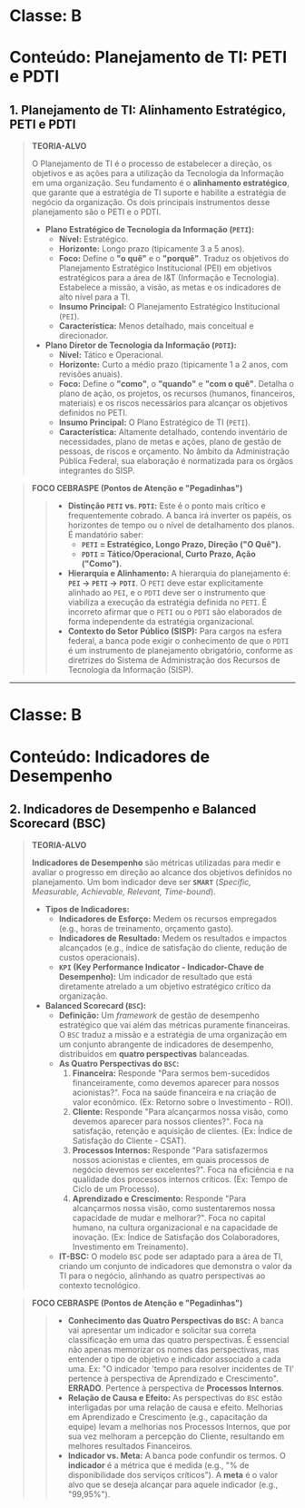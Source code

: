 # Classe: B
# Conteúdo: Planejamento de TI: PETI e PDTI

## 1. Planejamento de TI: Alinhamento Estratégico, PETI e PDTI

> **TEORIA-ALVO**
>
> O Planejamento de TI é o processo de estabelecer a direção, os objetivos e as ações para a utilização da Tecnologia da Informação em uma organização. Seu fundamento é o **alinhamento estratégico**, que garante que a estratégia de TI suporte e habilite a estratégia de negócio da organização. Os dois principais instrumentos desse planejamento são o PETI e o PDTI.
>
> * **Plano Estratégico de Tecnologia da Informação (`PETI`):**
>     * **Nível:** Estratégico.
>     * **Horizonte:** Longo prazo (tipicamente 3 a 5 anos).
>     * **Foco:** Define o **"o quê"** e o **"porquê"**. Traduz os objetivos do Planejamento Estratégico Institucional (PEI) em objetivos estratégicos para a área de I&T (Informação e Tecnologia). Estabelece a missão, a visão, as metas e os indicadores de alto nível para a TI.
>     * **Insumo Principal:** O Planejamento Estratégico Institucional (`PEI`).
>     * **Característica:** Menos detalhado, mais conceitual e direcionador.
> * **Plano Diretor de Tecnologia da Informação (`PDTI`):**
>     * **Nível:** Tático e Operacional.
>     * **Horizonte:** Curto a médio prazo (tipicamente 1 a 2 anos, com revisões anuais).
>     * **Foco:** Define o **"como"**, o **"quando"** e **"com o quê"**. Detalha o plano de ação, os projetos, os recursos (humanos, financeiros, materiais) e os riscos necessários para alcançar os objetivos definidos no PETI.
>     * **Insumo Principal:** O Plano Estratégico de TI (`PETI`).
>     * **Característica:** Altamente detalhado, contendo inventário de necessidades, plano de metas e ações, plano de gestão de pessoas, de riscos e orçamento. No âmbito da Administração Pública Federal, sua elaboração é normatizada para os órgãos integrantes do SISP.

> **FOCO CEBRASPE (Pontos de Atenção e "Pegadinhas")**
>
> > * **Distinção `PETI` vs. `PDTI`:** Este é o ponto mais crítico e frequentemente cobrado. A banca irá inverter os papéis, os horizontes de tempo ou o nível de detalhamento dos planos. É mandatório saber:
> >     * **`PETI` = Estratégico, Longo Prazo, Direção ("O Quê").**
> >     * **`PDTI` = Tático/Operacional, Curto Prazo, Ação ("Como").**
> > * **Hierarquia e Alinhamento:** A hierarquia do planejamento é: **`PEI` → `PETI` → `PDTI`**. O `PETI` deve estar explicitamente alinhado ao `PEI`, e o `PDTI` deve ser o instrumento que viabiliza a execução da estratégia definida no `PETI`. É incorreto afirmar que o `PETI` ou o `PDTI` são elaborados de forma independente da estratégia organizacional.
> > * **Contexto do Setor Público (SISP):** Para cargos na esfera federal, a banca pode exigir o conhecimento de que o `PDTI` é um instrumento de planejamento obrigatório, conforme as diretrizes do Sistema de Administração dos Recursos de Tecnologia da Informação (SISP).

---
# Classe: B
# Conteúdo: Indicadores de Desempenho

## 2. Indicadores de Desempenho e Balanced Scorecard (BSC)

> **TEORIA-ALVO**
>
> **Indicadores de Desempenho** são métricas utilizadas para medir e avaliar o progresso em direção ao alcance dos objetivos definidos no planejamento. Um bom indicador deve ser **`SMART`** (*Specific, Measurable, Achievable, Relevant, Time-bound*).
>
> * **Tipos de Indicadores:**
>     * **Indicadores de Esforço:** Medem os recursos empregados (e.g., horas de treinamento, orçamento gasto).
>     * **Indicadores de Resultado:** Medem os resultados e impactos alcançados (e.g., índice de satisfação do cliente, redução de custos operacionais).
>     * **`KPI` (Key Performance Indicator - Indicador-Chave de Desempenho):** Um indicador de resultado que está diretamente atrelado a um objetivo estratégico crítico da organização.
> * **Balanced Scorecard (`BSC`):**
>     * **Definição:** Um *framework* de gestão de desempenho estratégico que vai além das métricas puramente financeiras. O `BSC` traduz a missão e a estratégia de uma organização em um conjunto abrangente de indicadores de desempenho, distribuídos em **quatro perspectivas** balanceadas.
>     * **As Quatro Perspectivas do `BSC`:**
>         1.  **Financeira:** Responde "Para sermos bem-sucedidos financeiramente, como devemos aparecer para nossos acionistas?". Foca na saúde financeira e na criação de valor econômico. (Ex: Retorno sobre o Investimento - ROI).
>         2.  **Cliente:** Responde "Para alcançarmos nossa visão, como devemos aparecer para nossos clientes?". Foca na satisfação, retenção e aquisição de clientes. (Ex: Índice de Satisfação do Cliente - CSAT).
>         3.  **Processos Internos:** Responde "Para satisfazermos nossos acionistas e clientes, em quais processos de negócio devemos ser excelentes?". Foca na eficiência e na qualidade dos processos internos críticos. (Ex: Tempo de Ciclo de um Processo).
>         4.  **Aprendizado e Crescimento:** Responde "Para alcançarmos nossa visão, como sustentaremos nossa capacidade de mudar e melhorar?". Foca no capital humano, na cultura organizacional e na capacidade de inovação. (Ex: Índice de Satisfação dos Colaboradores, Investimento em Treinamento).
>     * **IT-BSC:** O modelo `BSC` pode ser adaptado para a área de TI, criando um conjunto de indicadores que demonstra o valor da TI para o negócio, alinhando as quatro perspectivas ao contexto tecnológico.

> **FOCO CEBRASPE (Pontos de Atenção e "Pegadinhas")**
>
> > * **Conhecimento das Quatro Perspectivas do `BSC`:** A banca vai apresentar um indicador e solicitar sua correta classificação em uma das quatro perspectivas. É essencial não apenas memorizar os nomes das perspectivas, mas entender o tipo de objetivo e indicador associado a cada uma. Ex: "O indicador 'tempo para resolver incidentes de TI' pertence à perspectiva de Aprendizado e Crescimento". **ERRADO**. Pertence à perspectiva de **Processos Internos**.
> > * **Relação de Causa e Efeito:** As perspectivas do `BSC` estão interligadas por uma relação de causa e efeito. Melhorias em Aprendizado e Crescimento (e.g., capacitação da equipe) levam a melhorias nos Processos Internos, que por sua vez melhoram a percepção do Cliente, resultando em melhores resultados Financeiros.
> > * **Indicador vs. Meta:** A banca pode confundir os termos. O **indicador** é a métrica que é medida (e.g., "% de disponibilidade dos serviços críticos"). A **meta** é o valor alvo que se deseja alcançar para aquele indicador (e.g., "99,95%").